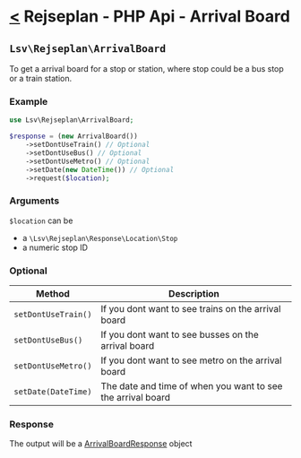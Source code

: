 [<](index.md) Rejseplan - PHP Api - Arrival Board
=========================

## `Lsv\Rejseplan\ArrivalBoard`

To get a arrival board for a stop or station, where stop could be a bus stop or a train station.

### Example

```php
use Lsv\Rejseplan\ArrivalBoard;

$response = (new ArrivalBoard())
    ->setDontUseTrain() // Optional
    ->setDontUseBus() // Optional
    ->setDontUseMetro() // Optional
    ->setDate(new DateTime()) // Optional
    ->request($location);
```

### Arguments

`$location`  can be

* a `\Lsv\Rejseplan\Response\Location\Stop`
* a numeric stop ID

### Optional

| Method | Description |
| --- | --- |
| `setDontUseTrain()` | If you dont want to see trains on the arrival board |
| `setDontUseBus()` | If you dont want to see busses on the arrival board |
| `setDontUseMetro()` | If you dont want to see metro on the arrival board | 
| `setDate(DateTime)` | The date and time of when you want to see the arrival board |

### Response

The output will be a [ArrivalBoardResponse](Response/ArrivalBoardResponse.md) object
